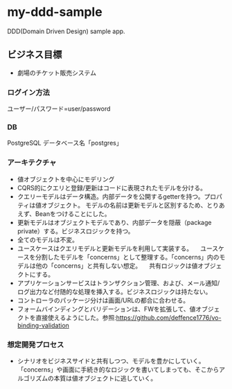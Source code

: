 # my-ddd-sample
DDD(Domain Driven Design) sample app. 

## ビジネス目標 
* 劇場のチケット販売システム

### ログイン方法
ユーザー/パスワード=user/password

### DB
PostgreSQL データベース名「postgres」

### アーキテクチャ
* 値オブジェクトを中心にモデリング
* CQRS的にクエリと登録/更新はコードに表現されたモデルを分ける。
* クエリーモデルはデータ構造。内部データを公開するgetterを持つ。プロパティは値オブジェクト。
モデルの名前は更新モデルと区別するため、とりあえず、Beanをつけることにした。
* 更新モデルはオブジェクトモデルであり、内部データを隠蔽（package private）する。ビジネスロジックを持つ。
* 全てのモデルは不変。
* ユースケースはクエリモデルと更新モデルを利用して実装する。
　ユースケースを分割したモデルを「concerns」として整理する。「concerns」内のモデルは他の「concerns」と共有しない想定。
　共有ロジックは値オブジェクトにする。
* アプリケーションサービスはトランザクション管理、および、メール通知/ログ出力など付随的な処理を挿入する。ビジネスロジックは持たない。
* コントローラのパッケージ分けは画面/URLの都合に合わせる。
* フォームバインディングとバリデーションは、FWを拡張して、値オブジェクトを直接使えるようにした。参照:https://github.com/deffence1776/vo-binding-validation

### 想定開発プロセス
* シナリオをビジネスサイドと共有しつつ、モデルを豊かにしていく。
「concerns」や画面に手続き的なロジックを書いてしまっても、そこからアルゴリズムの本質は値オブジェクトに逃していく。
 
 

  
 

